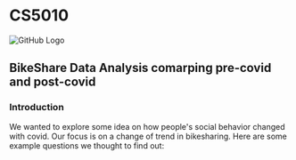 # CS5010

![GitHub Logo](/images/logo.png)


## BikeShare Data Analysis comarping pre-covid and post-covid

### Introduction

We wanted to explore some idea on how people's social behavior changed with covid. Our focus is on a change of trend in bikesharing. Here are some example questions we thought to find out:



